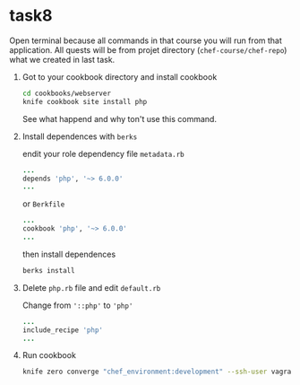 # task8

Open terminal because all commands in that course you will run from that application. All quests will be from projet directory (`chef-course/chef-repo`) what we created in last task.

1. Got to your cookbook directory and install cookbook

    ```bash
    cd cookbooks/webserver
    knife cookbook site install php
    ```

    See what happend and why ton't use this command.

2. Install dependences with `berks`

    endit your role dependency file `metadata.rb`
    ```ruby
    ...
    depends 'php', '~> 6.0.0'
    ...
    ```

    or `Berkfile`
    ```ruby
    ...
    cookbook 'php', '~> 6.0.0'
    ...
    ```

    then install dependences
    ```bash
    berks install
    ```

3. Delete `php.rb` file and edit `default.rb`

    Change from `'::php'` to `'php'`
    ```ruby
    ...
    include_recipe 'php'
    ...
    ```

4. Run cookbook

    ```bash
    knife zero converge "chef_environment:development" --ssh-user vagrant
    ```
